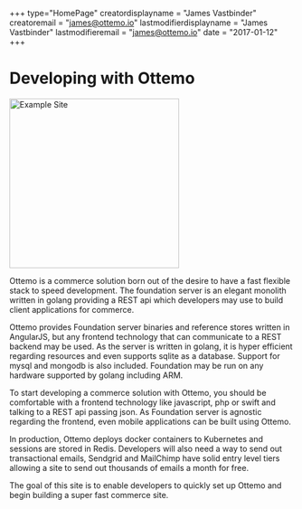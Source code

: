 +++
type="HomePage"
creatordisplayname = "James  Vastbinder"
creatoremail = "james@ottemo.io"
lastmodifierdisplayname = "James Vastbinder"
lastmodifieremail = "james@ottemo.io"
date =  "2017-01-12"
+++

# Developing with Ottemo
<img src="/images/richkids.png" alt="Example Site" height=300px>

Ottemo is a commerce solution born out of the desire to have a fast flexible
stack to speed development. The foundation server is an elegant monolith written
in golang providing a REST api which developers may use to build client
applications for commerce.

Ottemo provides Foundation server binaries and reference stores written in AngularJS,
but any frontend technology that can communicate to a REST backend may be used. As the server
is written in golang, it is hyper efficient regarding resources and even supports
sqlite as a database. Support for mysql and mongodb is also included.  Foundation
may be run on any hardware supported by golang including ARM.

To start developing a commerce solution with Ottemo, you should be comfortable with a
frontend technology like javascript, php or swift and talking to a REST api passing json. As
Foundation server is agnostic regarding the frontend, even mobile applications can be built using
Ottemo.

In production, Ottemo deploys docker containers to Kubernetes and sessions are stored
in Redis. Developers will also need a way to send out transactional emails, Sendgrid
and MailChimp have solid entry level tiers allowing a site to send out thousands of
emails a month for free.

The goal of this site is to enable developers to quickly set up Ottemo and begin building
a super fast commerce site.
